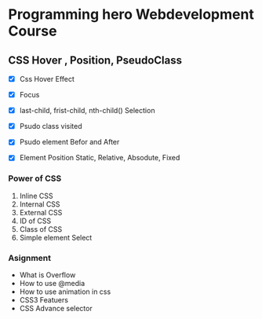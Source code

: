 # Programming hero Webdevelopment Course

## CSS Hover , Position, PseudoClass

- [x] Css Hover Effect
- [x] Focus 
- [x] last-child, frist-child, nth-child() Selection
- [x] Psudo class visited
- [x] Psudo element Befor and After
- [x] Element Position Static, Relative, Absodute, Fixed

 
### Power of CSS

 01. Inline CSS
 02. Internal CSS
 03. External CSS
 04. ID of CSS
 05. Class of CSS
 06. Simple element Select


 ### Asignment 
  * What is Overflow
  * How to use @media
  * How to use animation in css
  * CSS3 Featuers
  * CSS Advance selector